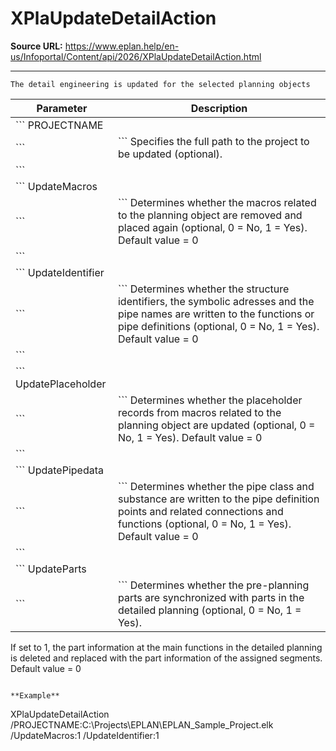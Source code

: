 # XPlaUpdateDetailAction

**Source URL:** https://www.eplan.help/en-us/Infoportal/Content/api/2026/XPlaUpdateDetailAction.html

---

```
The detail engineering is updated for the selected planning objects

```

| Parameter | Description |
| --- | --- |
| ``` PROJECTNAME
 ``` | ``` Specifies the full path to the project to be updated (optional). 
 ``` |
| ``` UpdateMacros
 ``` | ``` Determines whether the macros related to the planning object are removed and placed again (optional, 0 = No, 1 = Yes). Default value = 0 
 ``` |
| ``` UpdateIdentifier
 ``` | ``` Determines whether the structure identifiers, the symbolic adresses and the pipe names are written to the functions or pipe definitions (optional, 0 = No, 1 = Yes). Default value = 0 
 ``` |
| ``` UpdatePlaceholder
 ``` | ``` Determines whether the placeholder records from macros related to the planning object are updated (optional, 0 = No, 1 = Yes). Default value = 0 
 ``` |
| ``` UpdatePipedata
 ``` | ``` Determines whether the pipe class and substance are written to the pipe definition points and related connections and functions (optional, 0 = No, 1 = Yes). Default value = 0 
 ``` |
| ``` UpdateParts
 ``` | ``` Determines whether the pre-planning parts are synchronized with parts in the detailed planning (optional, 0 = No, 1 = Yes).
  If set to 1, the part information at the main functions in the detailed planning is deleted and replaced with the part information of the assigned segments. Default value = 0 
 ``` |

**Example**

```
   XPlaUpdateDetailAction /PROJECTNAME:C:\Projects\EPLAN\EPLAN_Sample_Project.elk /UpdateMacros:1 /UpdateIdentifier:1

```
